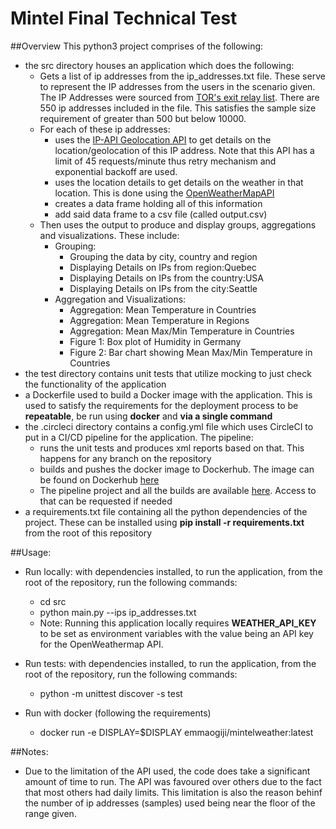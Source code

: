# Mintel Final Technical Test

##Overview 
This python3 project comprises of the following:
- the src directory houses an application which does the following:
    - Gets a list of ip addresses from the ip_addresses.txt file. These serve to represent the IP addresses from the users in the scenario given. The IP Addresses were sourced from [TOR's exit relay list](https://check.torproject.org/torbulkexitlist). There are 550 ip addresses included in the file. This satisfies the sample size requirement of greater than 500 but below 10000.
    - For each of these ip addresses:
        - uses the [IP-API Geolocation API](https://ip-api.com/docs/api:json) to get details on the location/geolocation of this IP address. Note that this API has a limit of 45 requests/minute thus retry mechanism and exponential backoff are used.
        - uses the location details to get details on the weather in that location. This is done using the [OpenWeatherMapAPI](https://openweathermap.org/current)
        - creates a data frame holding all of this information
        - add said data frame to a csv file (called output.csv)
    - Then uses the output to produce and display groups, aggregations and visualizations. These include:
        - Grouping:
            - Grouping the data by city, country and region
            - Displaying Details on IPs from region:Quebec
            - Displaying Details on IPs from the country:USA
            - Displaying Details on IPs from the city:Seattle
        - Aggregation and Visualizations:
            - Aggregation: Mean Temperature in Countries
            - Aggregation: Mean Temperature in Regions
            - Aggregation: Mean Max/Min Temperature in Countries
            - Figure 1: Box plot of Humidity in Germany
            - Figure 2: Bar chart showing Mean Max/Min Temperature in Countries
- the test directory contains unit tests that utilize mocking to just check the functionality of the application
- a Dockerfile used to build a Docker image with the application. This is used to satisfy the requirements for the deployment process to be **repeatable**, be run using **docker** and **via a single command**
- the .circleci directory contains a config.yml file which uses CircleCI to put in a CI/CD pipeline for the application. The pipeline:
    - runs the unit tests and produces xml reports based on that. This happens for any branch on the repository
    - builds and pushes the docker image to Dockerhub. The image can be found on Dockerhub [here](https://hub.docker.com/repository/docker/emmaogiji/mintelweather)
    - The pipeline project and all the builds are available [here](https://app.circleci.com/pipelines/github/EmmanuelOgiji/MintelGeolocation). Access to that can be requested if needed
- a requirements.txt file containing all the python dependencies of the project. These can be installed using **pip install -r requirements.txt** from the root of this repository


##Usage:
- Run locally:
    with dependencies installed, to run the application, from the root of the repository, run the following commands:
    - cd src
    - python main.py --ips ip_addresses.txt
    - Note: Running this application locally requires **WEATHER_API_KEY** to be set as environment variables with the value being an API key for the OpenWeathermap API.
 
- Run tests:
    with dependencies installed, to run the application, from the root of the repository, run the following commands:
    - python -m unittest discover -s test
    
- Run with docker (following the requirements)
  - docker run -e DISPLAY=$DISPLAY emmaogiji/mintelweather:latest

##Notes:
- Due to the limitation of the API used, the code does take a significant amount of time to run. The API was favoured over others due to the fact that most others had daily limits. This limitation is also the reason behinf the number of ip addresses (samples) used being near the floor of the range given.